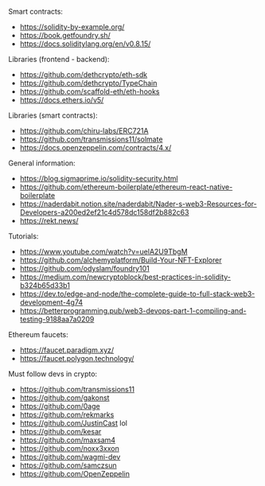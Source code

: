Smart contracts:
- https://solidity-by-example.org/
- https://book.getfoundry.sh/
- https://docs.soliditylang.org/en/v0.8.15/

Libraries (frontend - backend):
- https://github.com/dethcrypto/eth-sdk
- https://github.com/dethcrypto/TypeChain
- https://github.com/scaffold-eth/eth-hooks
- https://docs.ethers.io/v5/

Libraries (smart contracts):
- https://github.com/chiru-labs/ERC721A
- https://github.com/transmissions11/solmate
- https://docs.openzeppelin.com/contracts/4.x/

General information:
- https://blog.sigmaprime.io/solidity-security.html
- https://github.com/ethereum-boilerplate/ethereum-react-native-boilerplate
- https://naderdabit.notion.site/naderdabit/Nader-s-web3-Resources-for-Developers-a200ed2ef21c4d578dc158df2b882c63
- https://rekt.news/

Tutorials:
- https://www.youtube.com/watch?v=uelA2U9TbgM
- https://github.com/alchemyplatform/Build-Your-NFT-Explorer
- https://github.com/odyslam/foundry101
- https://medium.com/newcryptoblock/best-practices-in-solidity-b324b65d33b1
- https://dev.to/edge-and-node/the-complete-guide-to-full-stack-web3-development-4g74
- https://betterprogramming.pub/web3-devops-part-1-compiling-and-testing-9188aa7a0209

Ethereum faucets:
- https://faucet.paradigm.xyz/
- https://faucet.polygon.technology/


Must follow devs in crypto:
- https://github.com/transmissions11
- https://github.com/gakonst 
- https://github.com/0age
- https://github.com/rekmarks
- https://github.com/JustinCast lol
- https://github.com/kesar
- https://github.com/maxsam4
- https://github.com/noxx3xxon
- https://github.com/wagmi-dev
- https://github.com/samczsun
- https://github.com/OpenZeppelin 
